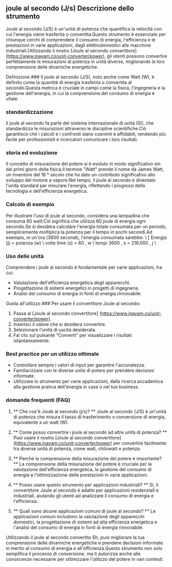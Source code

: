 ## joule al secondo (J/s) Descrizione dello strumento

Joule al secondo (J/S) è un'unità di potenza che quantifica la velocità con cui l'energia viene trasferita o convertita.Questo strumento è essenziale per chiunque cerchi di comprendere il consumo di energia, l'efficienza e le prestazioni in varie applicazioni, dagli elettrodomestici alle macchine industriali.Utilizzando il nostro [Joule al secondo convertitore] (https://www.inayam.co/unit-converter/power), gli utenti possono convertire perfettamente le misurazioni di potenza in unità diverse, migliorando la loro comprensione delle dinamiche energetiche.

Definizione ###
Il joule al secondo (J/S), noto anche come Watt (W), è definito come la quantità di energia trasferita o convertita al secondo.Questa metrica è cruciale in campi come la fisica, l'ingegneria e la gestione dell'energia, in cui la comprensione del consumo di energia è vitale.

### standardizzazione
Il joule al secondo fa parte del sistema internazionale di unità (SI), che standardizza le misurazioni attraverso le discipline scientifiche.Ciò garantisce che i calcoli e i confronti siano coerenti e affidabili, rendendo più facile per professionisti e ricercatori comunicare i loro risultati.

### storia ed evoluzione
Il concetto di misurazione del potere si è evoluto in modo significativo sin dai primi giorni della fisica.Il termine "Watt" prende il nome da James Watt, un inventore del 18 ° secolo che ha dato un contributo significativo allo sviluppo del motore a vapore.Nel tempo, il joule al secondo è diventato l'unità standard per misurare l'energia, riflettendo i progressi della tecnologia e dell'efficienza energetica.

### Calcolo di esempio
Per illustrare l'uso di joule al secondo, considera una lampadina che consuma 60 watt.Ciò significa che utilizza 60 joule di energia ogni secondo.Se si desidera calcolare l'energia totale consumata per un periodo, semplicemente moltiplica la potenza per il tempo in pochi secondi.Ad esempio, in un'ora (3600 secondi), l'energia consumata sarebbe:
\ [
Energia (j) = potenza (w) \ volte time (s) = 60 \, w \ tempi 3600 \, s = 216.000 \, j
\

### Uso delle unità
Comprendere i joule al secondo è fondamentale per varie applicazioni, tra cui:
- Valutazione dell'efficienza energetica degli apparecchi.
- Progettazione di sistemi energetici in progetti di ingegneria.
- Analisi del consumo di energia in fonti di energia rinnovabile.

Guida all'utilizzo ###
Per usare il convertitore Joule al secondo:
1. Passa al [Joule al secondo convertitore] (https://www.inayam.co/unit-converter/power).
2. Inserisci il valore che si desidera convertire.
3. Selezionare l'unità di uscita desiderata.
4. Fai clic sul pulsante "Converti" per visualizzare i risultati istantaneamente.

### Best practice per un utilizzo ottimale
- Controllare sempre i valori di input per garantire l'accuratezza.
- Familiarizzare con le diverse unità di potere per prendere decisioni informate.
- Utilizzare lo strumento per varie applicazioni, dalla ricerca accademica alla gestione pratica dell'energia in casa o nel tuo business.

### domande frequenti (FAQ)

1. ** Che cos'è Joule al secondo (j/s)? **
Joule al secondo (J/S) è un'unità di potenza che misura il tasso di trasferimento o conversione di energia, equivalente a un watt (W).

2. ** Come posso convertire i joule al secondo ad altre unità di potenza? **
Puoi usare il nostro [Joule al secondo convertitore] (https://www.inayam.co/unit-converter/power) per convertire facilmente tra diverse unità di potenza, come watt, chilowatt e potenza.

3. ** Perché la comprensione della misurazione del potere è importante? **
La comprensione della misurazione del potere è cruciale per la valutazione dell'efficienza energetica, la gestione del consumo di energia e l'ottimizzazione delle prestazioni in varie applicazioni.

4. ** Posso usare questo strumento per applicazioni industriali? **
Sì, il convertitore Joule al secondo è adatto per applicazioni residenziali e industriali, aiutando gli utenti ad analizzare il consumo di energia e l'efficienza.

5. ** Quali sono alcune applicazioni comuni di joule al secondo? **
Le applicazioni comuni includono la valutazione degli apparecchi domestici, la progettazione di sistemi ad alta efficienza energetica e l'analisi del consumo di energia in fonti di energia rinnovabile.

Utilizzando il joule al secondo convertito Eh, puoi migliorare la tua comprensione delle dinamiche energetiche e prendere decisioni informate in merito al consumo di energia e all'efficienza.Questo strumento non solo semplifica il processo di conversione, ma ti autorizza anche alle conoscenze necessarie per ottimizzare l'utilizzo del potere in vari contesti.